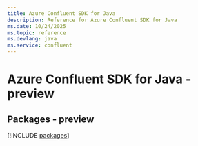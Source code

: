 ```yaml
---
title: Azure Confluent SDK for Java
description: Reference for Azure Confluent SDK for Java
ms.date: 10/24/2025
ms.topic: reference
ms.devlang: java
ms.service: confluent
---
```

# Azure Confluent SDK for Java - preview
## Packages - preview
[!INCLUDE [packages](confluent-index.md)]